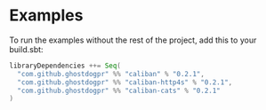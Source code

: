# Examples
To run the examples without the rest of the project, add this to your build.sbt:
```scala
libraryDependencies ++= Seq(
  "com.github.ghostdogpr" %% "caliban" % "0.2.1",
  "com.github.ghostdogpr" %% "caliban-http4s" % "0.2.1",
  "com.github.ghostdogpr" %% "caliban-cats" % "0.2.1"
)
```